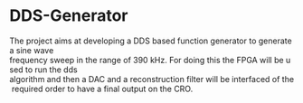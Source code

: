 DDS-Generator
=============

The project aims at developing a DDS based function generator to generate a sine wave frequency sweep in the range of 390 kHz. For doing this the FPGA will be used to run the dds algorithm and then a DAC and a reconstruction filter will be interfaced of the required order to have a final output on the CRO.
